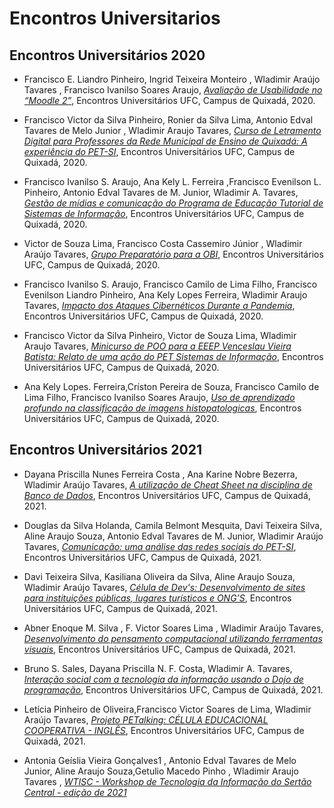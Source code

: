 # Encontros Universitarios


## Encontros Universitários 2020

* Francisco E. Liandro Pinheiro, Ingrid Teixeira Monteiro , Wladimir Araújo Tavares , Francisco Ivanilso Soares Araujo, [*Avaliação de Usabilidade no “Moodle 2”*](EU2020/Avalia%C3%A7%C3%A3o%20de%20Usabilidade%20no%20_Moodle%202_.pdf), Encontros Universitários UFC, Campus de Quixadá, 2020.

* Francisco Victor da Silva Pinheiro, Ronier da Silva Lima, Antonio Edval Tavares de Melo Junior , Wladimir Araujo Tavares, 
[*Curso de Letramento Digital para Professores da Rede Municipal de Ensino de Quixadá: A experiência do PET-SI*](EU2020/ARTIGO_EU_2020___LETRAMENTO_DIGITAL.pdf), Encontros Universitários UFC, Campus de Quixadá, 2020.

* Francisco Ivanilso S. Araujo, Ana Kely L. Ferreira ,Francisco Evenilson L. Pinheiro, Antonio Edval Tavares de M. Junior, Wladimir A. Tavares, [*Gestão de mídias e comunicação do Programa de Educação Tutorial de Sistemas de Informação*](EU2020/Comunica__o_PET%20(1).pdf),  Encontros Universitários UFC, Campus de Quixadá, 2020.

* Victor de Souza Lima, Francisco Costa Cassemiro Júnior , Wladimir Araújo Tavares, [*Grupo Preparatório para a OBI*](EU2020/Grupo%20de%20Prepara%C3%A7%C3%A3o%20para%20a%20OBI.pdf), Encontros Universitários UFC, Campus de Quixadá, 2020.

* Francisco Ivanilso S. Araujo, Francisco Camilo de Lima Filho,
Francisco Evenilson Liandro Pinheiro, Ana Kely Lopes Ferreira, Wladimir Araujo Tavares, [*Impacto dos Ataques Cibernéticos Durante a Pandemia*](EU2020/Impacto_dos_Ataques_Cibern_ticos_Durante_a_Pandemia%20(4).pdf),  Encontros Universitários UFC, Campus de Quixadá, 2020.

* Francisco Victor da Silva Pinheiro, Victor de Souza Lima, Wladimir Araujo Tavares, [*Minicurso de POO para a EEEP Venceslau Vieira Batista: Relato de uma ação do PET Sistemas de Informação*](EU2020/MINICURSO_POO_PARA_A_EEEP.pdf), Encontros Universitários UFC, Campus de Quixadá, 2020.

* Ana Kely Lopes. Ferreira,Críston Pereira de Souza, Francisco Camilo de Lima Filho, Francisco Ivanilso Soares Araujo, [*Uso de aprendizado profundo na classificação de imagens histopatologicas*](EU2020/Uso_de_Aprendizado_Profundo_na_classifica__o_de_imagens_histopatol_gicas__1_.pdf), Encontros Universitários UFC, Campus de Quixadá, 2020.


## Encontros Universitários 2021


* Dayana Priscilla Nunes Ferreira Costa , Ana Karine Nobre Bezerra, Wladimir Araújo Tavares, [*A utilização de Cheat Sheet na disciplina de Banco de Dados*](EU%202021/A%20utiliza%C3%A7%C3%A3o%20de%20Cheat%20Sheet%20na%20disciplina%20de%20Banco%20de%20Dados__.pdf), Encontros Universitários UFC, Campus de Quixadá, 2021.

* Douglas da Silva Holanda, Camila Belmont Mesquita, Davi Teixeira Silva, Aline Araujo Souza, Antonio Edval Tavares de M. Junior, Wladimir Araújo Tavares, [*Comunicação: uma análise das redes sociais do PET-SI*](EU%202021/Comunica%C3%A7%C3%A3o_%20uma%20an%C3%A1lise%20das%20redes%20sociais%20do%20PET-SI.pdf), Encontros Universitários UFC, Campus de Quixadá, 2021.

* Davi Teixeira Silva, Kasiliana Oliveira da Silva, Aline Araujo Souza, Wladimir Araújo Tavares, [*Célula de Dev's: Desenvolvimento de sites para instituições públicas, lugares turísticos e ONG’S*](EU%202021/C%C3%A9lula%20de%20Dev's%20Desenvolvimento%20de%20sites.pdf), Encontros Universitários UFC, Campus de Quixadá, 2021.

* Abner Enoque M. Silva , F. Victor Soares Lima , Wladimir Araújo Tavares, [*Desenvolvimento do pensamento computacional utilizando ferramentas visuais*](EU%202021/Desenvolvimento%20do%20pensamento%20computacional%20utilizando%20ferramentas%20visuais.pdf), Encontros Universitários UFC, Campus de Quixadá, 2021.

* Bruno S. Sales, Dayana Priscilla N. F. Costa, Wladimir A. Tavares, [*Interação social com a tecnologia da informação usando o Dojo de programação*](EU%202021/Intera%C3%A7%C3%A3o%20social%20com%20a%20tecnologia%20da%20informa%C3%A7%C3%A3o%20usando%20o%20Dojo%20de%20programa%C3%A7%C3%A3o.docx.pdf), Encontros Universitários UFC, Campus de Quixadá, 2021.

* Letícia Pinheiro de Oliveira,Francisco Victor Soares de Lima, Wladimir Araújo Tavares, [*Projeto PETalking: CÉLULA EDUCACIONAL COOPERATIVA - INGLÊS*](EU%202021/Resumo%20Estendido%20-%20Atual.pdf), 
Encontros Universitários UFC, Campus de Quixadá, 2021.

* Antonia Geíslia Vieira Gonçalves1
, Antonio Edval Tavares de Melo Junior,
Aline Araujo Souza,Getulio Macedo Pinho 
, Wladimir Araujo Tavares , [*WTISC - Workshop de Tecnologia da Informação do Sertão Central - edição de 2021*](EU%202021/ARTIGO_EU_2021_WTISC.pdf)
